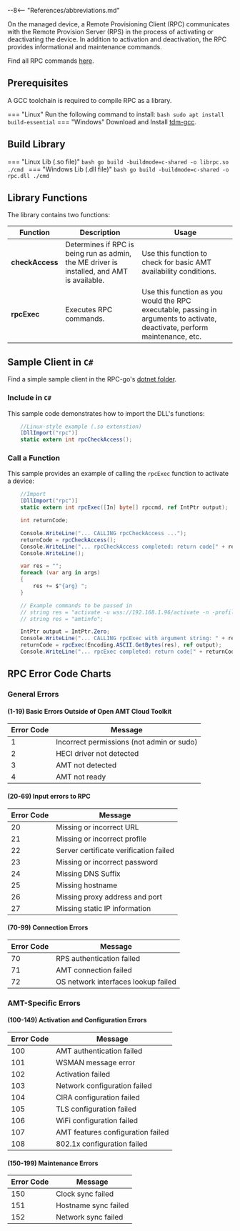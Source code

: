 --8<-- "References/abbreviations.md"

On the managed device, a Remote Provisioning Client (RPC) communicates with the Remote Provision Server (RPS) in the process of activating or deactivating the device. In addition to activation and deactivation, the RPC provides informational and maintenance commands. 

Find all RPC commands [here](./commandsRPC.md).

## Prerequisites

A GCC toolchain is required to compile RPC as a library.

=== "Linux"
    Run the following command to install:
    ``` bash
    sudo apt install build-essential
    ```
=== "Windows"
    Download and Install [tdm-gcc](https://jmeubank.github.io/tdm-gcc/download/).


## Build Library

=== "Linux Lib (.so file)"
    ``` bash
    go build -buildmode=c-shared -o librpc.so ./cmd 
    ```
=== "Windows Lib (.dll file)"
    ``` bash
    go build -buildmode=c-shared -o rpc.dll ./cmd
    ```

## Library Functions

The library contains two functions:

| Function        | Description                                                                                | Usage                      |
|-----------------|--------------------------------------------------------------------------------------------|----------------------------|
| **checkAccess** | Determines if RPC is being run as admin, the ME driver is installed, and AMT is available. | Use this function to check for basic AMT availability conditions. |
| **rpcExec**     | Executes RPC commands.                                                                     | Use this function as you would the RPC executable, passing in arguments to activate, deactivate, perform maintenance, etc. |

## Sample Client in `C#`

Find a simple sample client in the RPC-go's [dotnet folder](https://github.com/open-amt-cloud-toolkit/rpc-go/tree/main/samples/dotnet). 

### Include in `C#`

This sample code demonstrates how to import the DLL's functions:

``` c#
    //Linux-style example (.so extenstion)
    [DllImport("rpc")]
    static extern int rpcCheckAccess();
```

### Call a Function

This sample provides an example of calling the `rpcExec` function to activate a device:

``` c#
    //Import
    [DllImport("rpc")]
    static extern int rpcExec([In] byte[] rpccmd, ref IntPtr output);

    int returnCode;

    Console.WriteLine("... CALLING rpcCheckAccess ...");
    returnCode = rpcCheckAccess();
    Console.WriteLine("... rpcCheckAccess completed: return code[" + returnCode + "] ");
    Console.WriteLine();

    var res = "";
    foreach (var arg in args)
    {
        res += $"{arg} ";
    }

    // Example commands to be passed in
    // string res = "activate -u wss://192.168.1.96/activate -n -profile Test_Profile";
    // string res = "amtinfo";

    IntPtr output = IntPtr.Zero;
    Console.WriteLine("... CALLING rpcExec with argument string: " + res);
    returnCode = rpcExec(Encoding.ASCII.GetBytes(res), ref output);
    Console.WriteLine("... rpcExec completed: return code[" + returnCode + "] " + Marshal.PtrToStringAnsi(output));

```
## RPC Error Code Charts

###  General Errors

#### (1-19) Basic Errors Outside of Open AMT Cloud Toolkit

|Error Code| Message                                 |
| -------- | --------------------------------------- |
|1         |Incorrect permissions (not admin or sudo)|
|2         |HECI driver not detected                 |
|3         |AMT not detected                         |
|4         |AMT not ready                            |

#### (20-69) Input errors to RPC

|Error Code| Message                                 |
| -------- | --------------------------------------- |
|20        |Missing or incorrect URL                 |
|21        |Missing or incorrect profile             |
|22        |Server certificate verification failed   |
|23        |Missing or incorrect password            |
|24        |Missing DNS Suffix                       |
|25        |Missing hostname                         |
|26        |Missing proxy address and port           |
|27        |Missing static IP information            |

#### (70-99) Connection Errors

|Error Code| Message                                 |
| -------- | --------------------------------------- |
|70        |RPS authentication failed                |
|71        |AMT connection failed                    |
|72        |OS network interfaces lookup failed      |

### AMT-Specific Errors

#### (100-149) Activation and Configuration Errors

|Error Code| Message                                 |
|----------|-----------------------------------------|
|100       |AMT authentication failed                |
|101       |WSMAN message error                      |
|102       |Activation failed                        |
|103       |Network configuration failed             |
|104       |CIRA configuration failed                |
|105       |TLS configuration failed                 |
|106       |WiFi configuration failed                |
|107       |AMT features configuration failed        |
|108       |802.1x configuration failed              |

#### (150-199) Maintenance Errors

|Error Code| Message                                 |
|----------|-----------------------------------------|
|150       |Clock sync failed                        |
|151       |Hostname sync failed                     |
|152       |Network sync failed                      |
